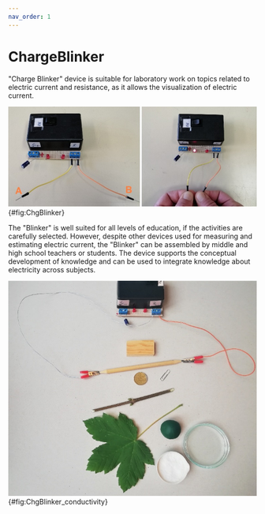 ```yaml
---
nav_order: 1
---
```


# ChargeBlinker

"Charge Blinker" device is suitable for laboratory work on topics related to electric current and resistance, as it allows the visualization of electric current. 

![Basic use of ChargeBlinker.](./images/ChgBlinker.png){#fig:ChgBlinker}

The "Blinker" is well suited for all levels of education, if the activities are carefully selected. However, despite other devices used for measuring and estimating electric current, the "Blinker" can be assembled by middle and high school teachers or students. The device supports the conceptual development of knowledge and can be used to integrate knowledge about electricity across subjects.

![We can examine different objects.](./images/ChgBlinker_conductivity.png){#fig:ChgBlinker_conductivity}
